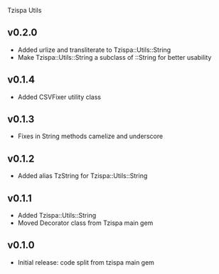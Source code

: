 Tzispa Utils

## v0.2.0
- Added urlize and transliterate to Tzispa::Utils::String
- Make Tzispa::Utils::String a subclass of ::String for better usability

## v0.1.4
- Added CSVFixer utility class

## v0.1.3
- Fixes in String methods camelize and underscore

## v0.1.2
- Added alias TzString for Tzispa::Utils::String

## v0.1.1
- Added Tzispa::Utils::String
- Moved Decorator class from Tzispa main gem

## v0.1.0
- Initial release: code split from tzispa main gem
